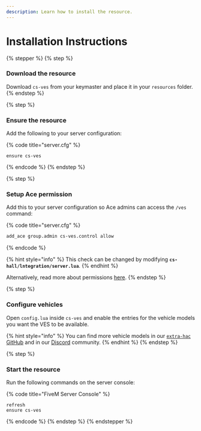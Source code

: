 ```yaml
---
description: Learn how to install the resource.
---
```


# Installation Instructions

{% stepper %}
{% step %}
### Download the resource

Download `cs-ves` from your keymaster and place it in your `resources` folder.
{% endstep %}

{% step %}
### Ensure the resource

Add the following to your server configuration:

{% code title="server.cfg" %}
```
ensure cs-ves
```
{% endcode %}
{% endstep %}

{% step %}
### Setup Ace permission

Add this to your server configuration so Ace admins can access the `/ves` command:

{% code title="server.cfg" %}
```txt
add_ace group.admin cs-ves.control allow
```
{% endcode %}

{% hint style="info" %}
This check can be changed by modifying **`cs-hall/lntegration/server.lua`**.
{% endhint %}

Alternatively, read more about permissions [here](permissions.md).
{% endstep %}

{% step %}
### Configure vehicles

Open `config.lua` inside `cs-ves` and enable the entries for the vehicle models you want the VES to be available.&#x20;

{% hint style="info" %}
You can find more vehicle models in our [`extra-hac` GitHub](https://github.com/criticalscripts-shop/extra-hac/tree/main/cs-ves/entries) and in our [Discord](https://criticalscripts.shop/discord) community.
{% endhint %}
{% endstep %}

{% step %}
### Start the resource

Run the following commands on the server console:

{% code title="FiveM Server Console" %}
```
refresh
ensure cs-ves
```
{% endcode %}
{% endstep %}
{% endstepper %}
